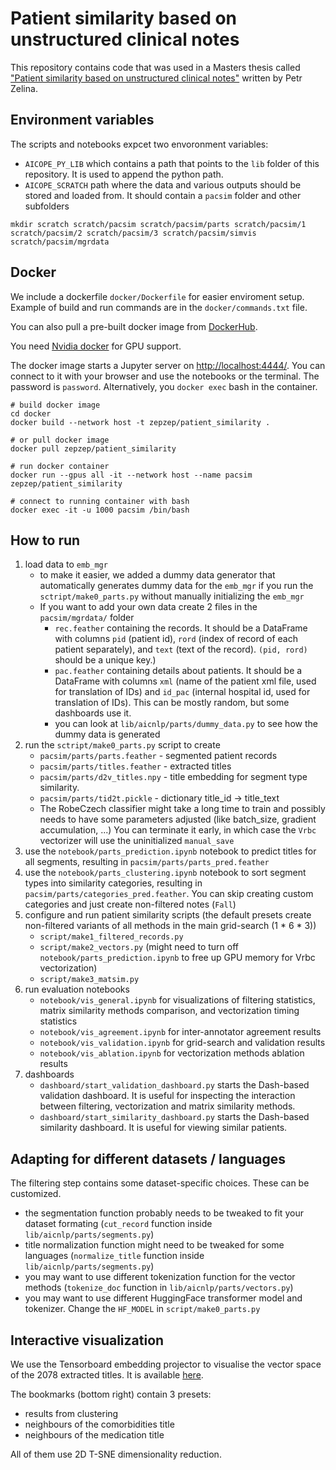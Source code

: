 # Patient similarity based on unstructured clinical notes

This repository contains code that was used in a Masters thesis called ["Patient similarity based on unstructured clinical notes"](https://is.muni.cz/th/c9gln/) written by Petr Zelina.


## Environment variables
The scripts and notebooks expcet two envoronment variables:
* `AICOPE_PY_LIB` which contains a path that points to the `lib` folder of this repository. It is used to append the python path.
* `AICOPE_SCRATCH` path where the data and various outputs should be stored and loaded from. It should contain a `pacsim` folder and other subfolders
```
mkdir scratch scratch/pacsim scratch/pacsim/parts scratch/pacsim/1 scratch/pacsim/2 scratch/pacsim/3 scratch/pacsim/simvis scratch/pacsim/mgrdata
```


## Docker
We include a dockerfile `docker/Dockerfile` for easier enviroment setup.
Example of build and run commands are in the `docker/commands.txt` file.

You can also pull a pre-built docker image from [DockerHub](https://hub.docker.com/r/zepzep/patient_similarity).

You need [Nvidia docker](https://docs.nvidia.com/datacenter/cloud-native/container-toolkit/install-guide.html) for GPU support.

The docker image starts a Jupyter server on [http://localhost:4444/](http://localhost:4444/). You can connect to it with your browser and use the notebooks or the terminal. The password is `password`. Alternatively, you `docker exec` bash in the container.

```
# build docker image
cd docker
docker build --network host -t zepzep/patient_similarity .

# or pull docker image
docker pull zepzep/patient_similarity

# run docker container
docker run --gpus all -it --network host --name pacsim zepzep/patient_similarity

# connect to running container with bash
docker exec -it -u 1000 pacsim /bin/bash
```


## How to run
1. load data to `emb_mgr`
    * to make it easier, we added a dummy data generator that automatically generates dummy data for the `emb_mgr` if you run the `sctript/make0_parts.py` without manually initializing the `emb_mgr`
    * If you want to add your own data create 2 files in the `pacsim/mgrdata/` folder
        * `rec.feather` containing the records. It should be a DataFrame with columns `pid` (patient id), `rord` (index of record of each patient separately), and `text` (text of the record). `(pid, rord)` should be a unique key.)
        * `pac.feather` containing details about patients. It should be a DataFrame with columns `xml` (name of the patient xml file, used for translation of IDs) and `id_pac` (internal hospital id, used for translation of IDs). This can be mostly random, but some dashboards use it.
        * you can look at `lib/aicnlp/parts/dummy_data.py` to see how the dummy data is generated
2. run the `sctript/make0_parts.py` script to create
    * `pacsim/parts/parts.feather` - segmented patient records
    * `pacsim/parts/titles.feather` - extracted titles
    * `pacsim/parts/d2v_titles.npy` - title embedding for segment type similarity.
    * `pacsim/parts/tid2t.pickle` - dictionary title_id -> title_text
    * The RobeCzech classifier might take a long time to train and possibly needs to have some parameters adjusted (like batch_size, gradient accumulation, ...) You can terminate it early, in which case the `Vrbc` vectorizer will use the uninitialized `manual_save`
2. use the `notebook/parts_prediction.ipynb` notebook to predict titles for all segments, resulting in `pacsim/parts/parts_pred.feather`
3. use the `notebook/parts_clustering.ipynb` notebook to sort segment types into similarity categories, resulting in `pacsim/parts/categories_pred.feather`. You can skip creating custom categories and just create non-filtered notes (`Fall`)
4. configure and run patient similarity scripts (the default presets create non-filtered variants of all methods in the main grid-search (1 * 6 * 3))
    * `script/make1_filtered_records.py`
    * `script/make2_vectors.py` (might need to turn off `notebook/parts_prediction.ipynb` to free up GPU memory for Vrbc vectorization)
    * `script/make3_matsim.py`
5. run evaluation notebooks
    * `notebook/vis_general.ipynb` for visualizations of filtering statistics, matrix similarity methods comparison, and vectorization timing statistics
    * `notebook/vis_agreement.ipynb` for inter-annotator agreement results
    * `notebook/vis_validation.ipynb` for grid-search and validation results
    * `notebook/vis_ablation.ipynb` for vectorization methods ablation results
6. dashboards
    * `dashboard/start_validation_dashboard.py` starts the Dash-based validation dashboard. It is useful for inspecting the interaction between filtering, vectorization and matrix similarity methods.
    * `dashboard/start_similarity_dashboard.py` starts the Dash-based similarity dashboard. It is useful for viewing similar patients.


## Adapting for different datasets / languages
The filtering step contains some dataset-specific choices. These can be customized.
* the segmentation function probably needs to be tweaked to fit your dataset formating (`cut_record` function inside `lib/aicnlp/parts/segments.py`)
* title normalization function might need to be tweaked for some languages (`normalize_title` function inside `lib/aicnlp/parts/segments.py`)
* you may want to use different tokenization function for the vector methods (`tokenize_doc` function in `lib/aicnlp/parts/vectors.py`)
* you may want to use different HuggingFace transformer model and tokenizer. Change the `HF_MODEL` in `script/make0_parts.py`


## Interactive visualization
We use the Tensorboard embedding projector to visualise the vector space of the 2078 extracted titles. It is available [here](https://zepzep.github.io/clinical-notes-extraction/pages/projector/).

The bookmarks (bottom right) contain 3 presets:
* results from clustering
* neighbours of the comorbidities title
* neighbours of the medication title

All of them use 2D T-SNE dimensionality reduction.
